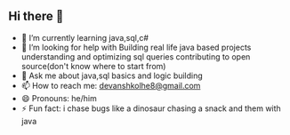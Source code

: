 ## Hi there 👋


- 🌱 I’m currently learning java,sql,c#
- 🤔 I’m looking for help with Building real life java based projects
                                understanding and optimizing sql queries
                                contributing to open source(don't know where to start from)
- 💬 Ask me about java,sql basics and logic building
- 📫 How to reach me: devanshkolhe8@gmail.com
- 😄 Pronouns: he/him
- ⚡ Fun fact: i chase bugs like a dinosaur chasing a snack and them with java

